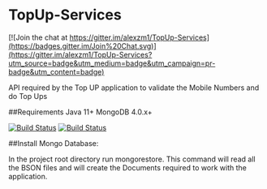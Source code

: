 TopUp-Services
==============

[![Join the chat at https://gitter.im/alexzm1/TopUp-Services](https://badges.gitter.im/Join%20Chat.svg)](https://gitter.im/alexzm1/TopUp-Services?utm_source=badge&utm_medium=badge&utm_campaign=pr-badge&utm_content=badge)

API required by the Top UP application to validate the Mobile Numbers and do Top Ups


##Requirements
Java 11+
MongoDB 4.0.x+

[![Build Status](https://travis-ci.org/alexzm1/TopUp-Services.svg?branch=master)](https://travis-ci.org/alexzm1/TopUp-Services)
[![Build Status](https://travis-ci.com/alexzm1/TopUp-Services.svg?branch=master)](https://travis-ci.com/alexzm1/TopUp-Services)

##Install Mongo Database:

In the project root directory run mongorestore. This command will read all the BSON files and will create the Documents required to work with the application.
